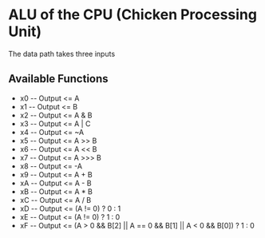 # ALU of the CPU (Chicken Processing Unit)

The data path takes three inputs

## Available Functions

- x0 -- Output <= A
- x1 -- Output <= B
- x2 -- Output <= A & B
- x3 -- Output <= A | C
- x4 -- Output <= ~A
- x5 -- Output <= A >> B
- x6 -- Output <= A << B
- x7 -- Output <= A >>> B
- x8 -- Output <= -A
- x9 -- Output <= A + B
- xA -- Output <= A - B
- xB -- Output <= A * B
- xC -- Output <= A / B
- xD -- Output <= (A != 0) ? 0 : 1
- xE -- Output <= (A != 0) ? 1 : 0
- xF -- Output <= (A > 0 && B[2] || A == 0 && B[1] || A < 0 && B[0]) ? 1 : 0